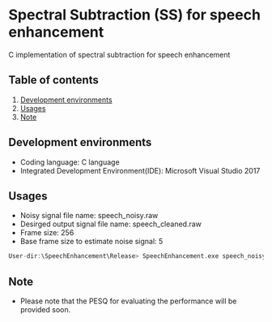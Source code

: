 # Spectral Subtraction (SS) for speech enhancement
C implementation of spectral subtraction for speech enhancement

## Table of contents
1. [Development environments](#dev_env)
2. [Usages](#usage)
3. [Note](#note)

## Development environments <a name="dev_env"></a>
* Coding language: C language
* Integrated Development Environment(IDE): Microsoft Visual Studio 2017

## Usages <a name="usage"></a>
* Noisy signal file name: speech_noisy.raw
* Desirged output signal file name: speech_cleaned.raw
* Frame size: 256
* Base frame size to estimate noise signal: 5
```c
User-dir:\SpeechEnhancement\Release> SpeechEnhancement.exe speech_noisy.raw speech_cleaned.raw 256 5
```

## Note <a name="note"></a>
* Please note that the PESQ for evaluating the performance will be provided soon.
